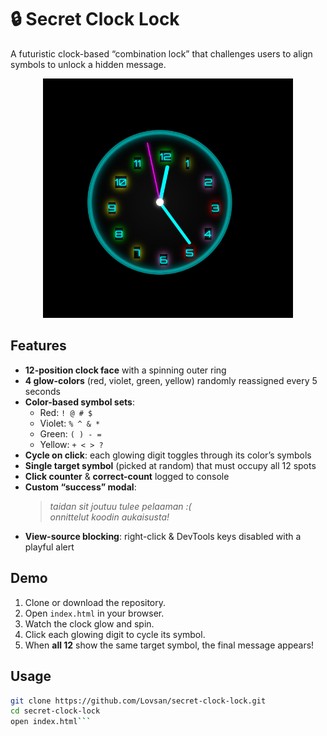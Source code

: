 # 🔒 Secret Clock Lock

A futuristic clock-based “combination lock” that challenges users to align symbols to unlock a hidden message.

<p align="center">
  <img src="kello.png" alt="Secret Clock Lock Demo" width="400"/>
</p>

## Features

- **12-position clock face** with a spinning outer ring  
- **4 glow-colors** (red, violet, green, yellow) randomly reassigned every 5 seconds  
- **Color-based symbol sets**:  
  - Red: `! @ # $`  
  - Violet: `% ^ & *`  
  - Green: `( ) - =`  
  - Yellow: `+ < > ?`  
- **Cycle on click**: each glowing digit toggles through its color’s symbols  
- **Single target symbol** (picked at random) that must occupy all 12 spots  
- **Click counter** & **correct-count** logged to console  
- **Custom “success” modal**:  
  > _taidan sit joutuu tulee pelaaman :(_  
  > _onnittelut koodin aukaisusta!_  
- **View-source blocking**: right-click & DevTools keys disabled with a playful alert

## Demo

1. Clone or download the repository.  
2. Open `index.html` in your browser.  
3. Watch the clock glow and spin.  
4. Click each glowing digit to cycle its symbol.  
5. When **all 12** show the same target symbol, the final message appears!

## Usage

```bash
git clone https://github.com/Lovsan/secret-clock-lock.git
cd secret-clock-lock
open index.html```
